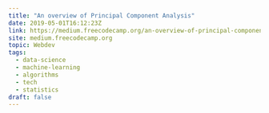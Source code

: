 ```yaml
---
title: "An overview of Principal Component Analysis"
date: 2019-05-01T16:12:23Z
link: https://medium.freecodecamp.org/an-overview-of-principal-component-analysis-6340e3bc4073?source=rss----336d898217ee---4
site: medium.freecodecamp.org
topic: Webdev
tags:
  - data-science
  - machine-learning
  - algorithms
  - tech
  - statistics
draft: false
---
```

